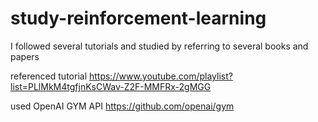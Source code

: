 # study-reinforcement-learning
I followed several tutorials and studied by referring to several books and papers

referenced tutorial
https://www.youtube.com/playlist?list=PLlMkM4tgfjnKsCWav-Z2F-MMFRx-2gMGG

used OpenAI GYM API
https://github.com/openai/gym

